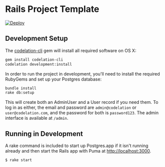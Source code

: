 # Rails Project Template

[![Deploy](https://www.herokucdn.com/deploy/button.svg)](https://heroku.com/deploy?template=https://github.com/codelation/rails-project-template)

## Development Setup

The [codelation-cli](https://github.com/codelation/codelation-cli) gem will install all required software on OS X:

```bash
gem install codelation-cli
codelation development:install
```

In order to run the project in development, you'll need to install the
required RubyGems and set up your Postgres database:

```bash
bundle install
rake db:setup
```

This will create both an AdminUser and a User record if you need them.
To log in as either, the email and password are `admin@codelation` or `user@codelation.com`,
and the password for both is `password123`. The admin interface is available at `/admin`.

## Running in Development

A rake command is included to start up Postgres.app
if it isn't running already and then start the Rails
app with Puma at <http://localhost:3000>.

```bash
$ rake start
```
